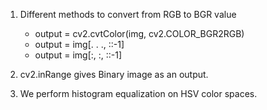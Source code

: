 1. Different methods to convert from RGB to BGR value
    * output = cv2.cvtColor(img, cv2.COLOR_BGR2RGB)
    * output = img[. . ., ::-1] 
    * output = img[:, :, ::-1] 

2. cv2.inRange gives Binary image as an output.
3. We perform histogram equalization on HSV color spaces.